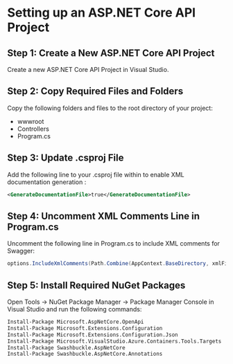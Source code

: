 # Setting up an ASP.NET Core API Project

## Step 1: Create a New ASP.NET Core API Project
Create a new ASP.NET Core API Project in Visual Studio.

## Step 2: Copy Required Files and Folders
Copy the following folders and files to the root directory of your project:

* wwwroot
* Controllers
* Program.cs

## Step 3: Update .csproj File
Add the following line to your .csproj file within <PropertyGroup> to enable XML documentation generation :

```xml
<GenerateDocumentationFile>true</GenerateDocumentationFile>
```

## Step 4: Uncomment XML Comments Line in Program.cs
Uncomment the following line in Program.cs to include XML comments for Swagger:

```csharp
options.IncludeXmlComments(Path.Combine(AppContext.BaseDirectory, xmlFilename));
```

## Step 5: Install Required NuGet Packages
Open Tools -> NuGet Package Manager -> Package Manager Console in Visual Studio and run the following commands:

```bash
Install-Package Microsoft.AspNetCore.OpenApi
Install-Package Microsoft.Extensions.Configuration
Install-Package Microsoft.Extensions.Configuration.Json
Install-Package Microsoft.VisualStudio.Azure.Containers.Tools.Targets
Install-Package Swashbuckle.AspNetCore
Install-Package Swashbuckle.AspNetCore.Annotations
```

